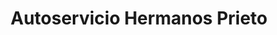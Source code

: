 ---
title: "Autoservicio Hermanos Prieto"
url: /el-maillo/autoservicio-hermanos-prieto/
shop: comodidad
---